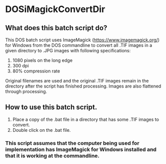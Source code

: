 # DOSiMagickConvertDir

## What does this batch script do?

This DOS batch script uses ImageMagick (https://www.imagemagick.org/) for Windows from the DOS commandline to convert all .TIF images in a given directory to .JPG images with following specifications:

1. 1080 pixels on the long edge
2. 300 dpi
3. 80% compression rate

Original filenames are used and the original .TIF images remain in the directory after the script has finished processing.  Images are also flattened through processing.

## How to use this batch script.

1. Place a copy of the .bat file in a directory that has some .TIF images to convert.
2. Double click on the .bat file.

### This script assumes that the computer being used for implementation has ImageMagick for Windows installed and that it is working at the commandline.
